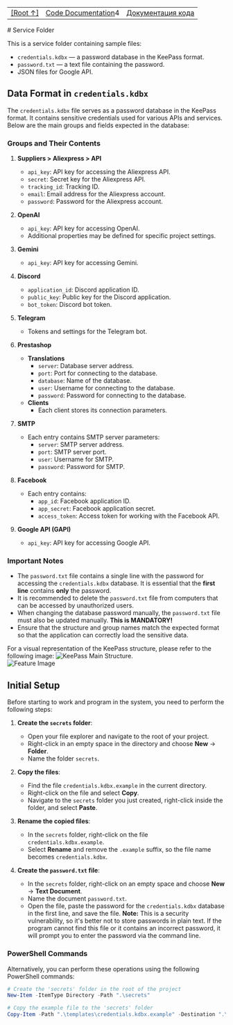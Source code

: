 <TABLE >
<TR>
<TD>
<A HREF = 'https://github.com/hypo69/hypotez/blob/master/README.MD'>[Root ↑]</A>
</TD>
<TD>
<A HREF = 'https://github.com/hypo69/hypotez/blob/master/src/README.MD'>Code Documentation</A>4
</TD>
<TD>
<A HREF = 'https://github.com/hypo69/hypotez/blob/master/src/readme.ru.md'>Документация кода</A>
</TD>

</TABLE>
# Service Folder

This is a service folder containing sample files:

- `credentials.kdbx` — a password database in the KeePass format.
- `password.txt` — a text file containing the password.
- JSON files for Google API.

## Data Format in `credentials.kdbx`

The `credentials.kdbx` file serves as a password database in the KeePass format. It contains sensitive credentials used for various APIs and services. Below are the main groups and fields expected in the database:

### Groups and Their Contents

1. **Suppliers > Aliexpress > API**
   - `api_key`: API key for accessing the Aliexpress API.
   - `secret`: Secret key for the Aliexpress API.
   - `tracking_id`: Tracking ID.
   - `email`: Email address for the Aliexpress account.
   - `password`: Password for the Aliexpress account.

2. **OpenAI**
   - `api_key`: API key for accessing OpenAI.
   - Additional properties may be defined for specific project settings.

3. **Gemini**
   - `api_key`: API key for accessing Gemini.

4. **Discord**
   - `application_id`: Discord application ID.
   - `public_key`: Public key for the Discord application.
   - `bot_token`: Discord bot token.

5. **Telegram**
   - Tokens and settings for the Telegram bot.

6. **Prestashop**
   - **Translations**
     - `server`: Database server address.
     - `port`: Port for connecting to the database.
     - `database`: Name of the database.
     - `user`: Username for connecting to the database.
     - `password`: Password for connecting to the database.
   - **Clients**
     - Each client stores its connection parameters.

7. **SMTP**
   - Each entry contains SMTP server parameters:
     - `server`: SMTP server address.
     - `port`: SMTP server port.
     - `user`: Username for SMTP.
     - `password`: Password for SMTP.

8. **Facebook**
   - Each entry contains:
     - `app_id`: Facebook application ID.
     - `app_secret`: Facebook application secret.
     - `access_token`: Access token for working with the Facebook API.

9. **Google API (GAPI)**
   - `api_key`: API key for accessing Google API.

### Important Notes

- The `password.txt` file contains a single line with the password for accessing the `credentials.kdbx` database. It is essential that the **first line** contains **only** the password. 
- It is recommended to delete the `password.txt` file from computers that can be accessed by unauthorized users.
- When changing the database password manually, the `password.txt` file must also be updated manually. **This is MANDATORY!**
- Ensure that the structure and group names match the expected format so that the application can correctly load the sensitive data.

For a visual representation of the KeePass structure, please refer to the following image: ![KeePass Main Structure](keepass_main_structure.png).
<br>
<img src="..\images\kepass_main_structure.png" alt="Feature Image"  />
<br>

## Initial Setup

Before starting to work and program in the system, you need to perform the following steps:

1. **Create the `secrets` folder**:
   - Open your file explorer and navigate to the root of your project.
   - Right-click in an empty space in the directory and choose **New** → **Folder**.
   - Name the folder `secrets`.

2. **Copy the files**:
   - Find the file `credentials.kdbx.example` in the current directory.
   - Right-click on the file and select **Copy**.
   - Navigate to the `secrets` folder you just created, right-click inside the folder, and select **Paste**.
   
3. **Rename the copied files**:
   - In the `secrets` folder, right-click on the file `credentials.kdbx.example`.
   - Select **Rename** and remove the `.example` suffix, so the file name becomes `credentials.kdbx`.

4. **Create the `password.txt` file**:
   - In the `secrets` folder, right-click on an empty space and choose **New** → **Text Document**.
   - Name the document `password.txt`.
   - Open the file, paste the password for the `credentials.kdbx` database in the first line, and save the file. **Note:** This is a security vulnerability, so it's better not to store passwords in plain text. If the program cannot find this file or it contains an incorrect password, it will prompt you to enter the password via the command line.

### PowerShell Commands

Alternatively, you can perform these operations using the following PowerShell commands:

```powershell
# Create the 'secrets' folder in the root of the project
New-Item -ItemType Directory -Path ".\secrets"

# Copy the example file to the 'secrets' folder
Copy-Item -Path ".\templates\credentials.kdbx.example" -Destination ".\secrets\credentials.kdbx"

``` 
